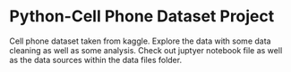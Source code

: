 # Python-Cell Phone Dataset Project
 Cell phone dataset taken from kaggle. Explore the data with some data cleaning as well as some analysis.
 Check out juptyer notebook file as well as the data sources within the data files folder.
